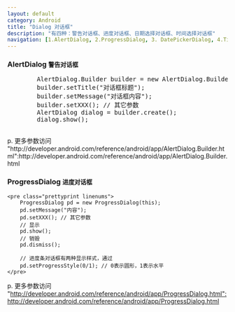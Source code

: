 ```yaml
---
layout: default
category: Android
title: "Dialog 对话框"
description: "有四种：警告对话框、进度对话框、日期选择对话框、时间选择对话框"
navigation: [1.AlertDialog, 2.ProgressDialog, 3. DatePickerDialog, 4.TimePickerDialog]
---
```


<section id="1">
    <div class="page-header">
        <h3>AlertDialog <small>警告对话框</small></h3>
    </div>
    <pre class="prettyprint linenums">
        AlertDialog.Builder builder = new AlertDialog.Builder(this);
        builder.setTitle("对话框标题");
        builder.setMessage("对话框内容");
        builder.setXXX(); // 其它参数
        AlertDialog dialog = builder.create();
        dialog.show();
    </pre>
p. 更多参数访问 "http://developer.android.com/reference/android/app/AlertDialog.Builder.html":http://developer.android.com/reference/android/app/AlertDialog.Builder.html
</section>

<section id="2">
    <div class="page-header">
        <h3>ProgressDialog <small>进度对话框</small></h3>
    </div>
    
    <pre class="prettyprint linenums">
        ProgressDialog pd = new ProgressDialog(this);
        pd.setMessage("内容");
        pd.setXXX(); // 其它参数
        // 显示
        pd.show();
        // 销毁
        pd.dismiss();
    
        // 进度条对话框有两种显示样式，通过
        pd.setProgressStyle(0/1); // 0表示圆形，1表示水平
    </pre>
    
p. 更多参数访问 "http://developer.android.com/reference/android/app/ProgressDialog.html":http://developer.android.com/reference/android/app/ProgressDialog.html
</section>